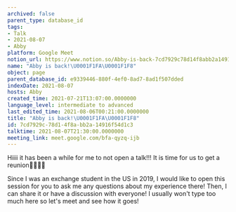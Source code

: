 ```yaml
---
archived: false
parent_type: database_id
tags:
- Talk
- 2021-08-07
- Abby
platform: Google Meet
notion_url: https://www.notion.so/Abby-is-back-7cd7929c78d14f8abb2a14916f54d1c3
name: "Abby is back!\U0001F1FA\U0001F1F8"
object: page
parent_database_id: e9339446-880f-4ef0-8ad7-8ad1f507dded
indexDate: 2021-08-07
hosts: Abby
created_time: 2021-07-21T13:07:00.0000000
language_level: intermediate to advanced
last_edited_time: 2021-08-06T00:21:00.0000000
title: "Abby is back!\U0001F1FA\U0001F1F8"
id: 7cd7929c-78d1-4f8a-bb2a-14916f54d1c3
talktime: 2021-08-07T21:30:00.0000000
meeting_link: meet.google.com/bfa-qyzq-ijb
---
```


Hiiii it has been a while for me to not open a talk!!!
It is time for us to get a reunion🥰🥰👌🏻

Since I was an exchange student in the US in 2019, I would like to open this session for you to ask me any questions about my experience there! Then, I can share it or have a discussion with everyone! I usually won't type too much here so let's meet and see how it goes!







